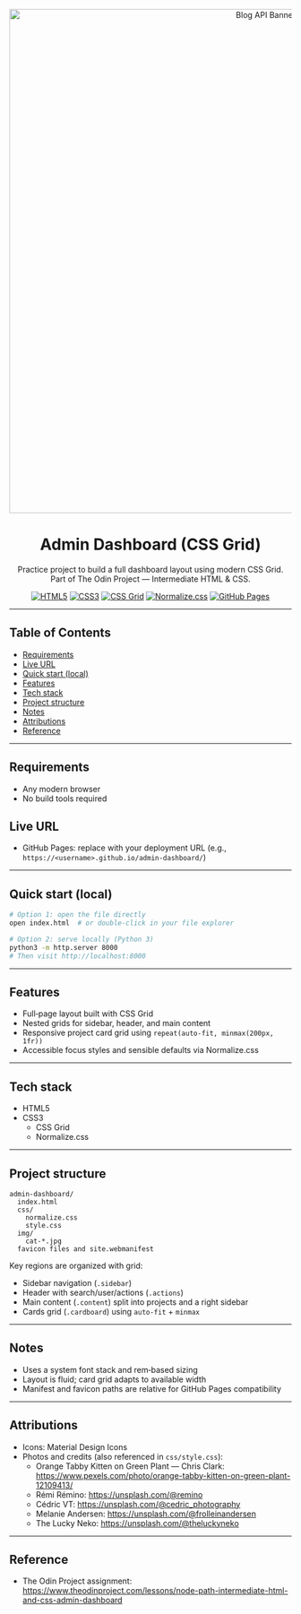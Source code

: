 <p align="center">
  <img src="https://i.postimg.cc/FF8St1kV/Chat-GPT-Image-Aug-13-2025-02-52-24-AM.png" alt="Blog API Banner" width="900" />
</p>

<div align="center">

# Admin Dashboard (CSS Grid)

Practice project to build a full dashboard layout using modern CSS Grid. Part of
The Odin Project — Intermediate HTML & CSS.

[![HTML5](https://img.shields.io/badge/HTML5-E34F26?logo=html5&logoColor=white)](https://developer.mozilla.org/docs/Web/HTML)
[![CSS3](https://img.shields.io/badge/CSS3-1572B6?logo=css3&logoColor=white)](https://developer.mozilla.org/docs/Web/CSS)
[![CSS Grid](https://img.shields.io/badge/CSS-Grid-2965f1?logo=css3&logoColor=white)](https://developer.mozilla.org/docs/Web/CSS/CSS_grid_layout)
[![Normalize.css](https://img.shields.io/badge/Normalize.css-8.0.1-4B5563)](https://necolas.github.io/normalize.css/)
[![GitHub Pages](https://img.shields.io/badge/Deploy-GitHub%20Pages-222?logo=github&logoColor=white)](https://pages.github.com/)

</div>

---

## Table of Contents

- [Requirements](#requirements)
- [Live URL](#live-url)
- [Quick start (local)](#quick-start-local)
- [Features](#features)
- [Tech stack](#tech-stack)
- [Project structure](#project-structure)
- [Notes](#notes)
- [Attributions](#attributions)
- [Reference](#reference)

---

## Requirements

- Any modern browser
- No build tools required

## Live URL

- GitHub Pages: replace with your deployment URL (e.g.,
  `https://<username>.github.io/admin-dashboard/`)

---

## Quick start (local)

```bash
# Option 1: open the file directly
open index.html  # or double‑click in your file explorer

# Option 2: serve locally (Python 3)
python3 -m http.server 8000
# Then visit http://localhost:8000
```

---

## Features

- Full‑page layout built with CSS Grid
- Nested grids for sidebar, header, and main content
- Responsive project card grid using `repeat(auto-fit, minmax(200px, 1fr))`
- Accessible focus styles and sensible defaults via Normalize.css

---

## Tech stack

- HTML5
- CSS3
  - CSS Grid
  - Normalize.css

---

## Project structure

```
admin-dashboard/
  index.html
  css/
    normalize.css
    style.css
  img/
    cat-*.jpg
  favicon files and site.webmanifest
```

Key regions are organized with grid:

- Sidebar navigation (`.sidebar`)
- Header with search/user/actions (`.actions`)
- Main content (`.content`) split into projects and a right sidebar
- Cards grid (`.cardboard`) using `auto-fit` + `minmax`

---

## Notes

- Uses a system font stack and rem‑based sizing
- Layout is fluid; card grid adapts to available width
- Manifest and favicon paths are relative for GitHub Pages compatibility

---

## Attributions

- Icons: Material Design Icons
- Photos and credits (also referenced in `css/style.css`):
  - Orange Tabby Kitten on Green Plant — Chris Clark:
    https://www.pexels.com/photo/orange-tabby-kitten-on-green-plant-12109413/
  - Rémi Rémino: https://unsplash.com/@remino
  - Cédric VT: https://unsplash.com/@cedric_photography
  - Melanie Andersen: https://unsplash.com/@frolleinandersen
  - The Lucky Neko: https://unsplash.com/@theluckyneko

---

## Reference

- The Odin Project assignment:
  https://www.theodinproject.com/lessons/node-path-intermediate-html-and-css-admin-dashboard
